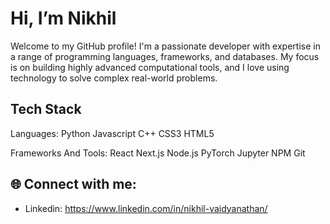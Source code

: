 # Hi, I’m Nikhil
Welcome to my GitHub profile! I'm a passionate developer with expertise in a range of programming languages, frameworks, and databases. 
My focus is on building highly advanced computational tools, and I love using technology to solve complex real-world problems.

## Tech Stack
Languages:
Python Javascript C++ CSS3 HTML5 

Frameworks And Tools:
React Next.js Node.js PyTorch Jupyter NPM Git

## 🌐 Connect with me:
- Linkedin: https://www.linkedin.com/in/nikhil-vaidyanathan/

<!---
nikhil-lalgudi/nikhil-lalgudi is a ✨ special ✨ repository because its `README.md` (this file) appears on your GitHub profile.
You can click the Preview link to take a look at your changes.
--->
